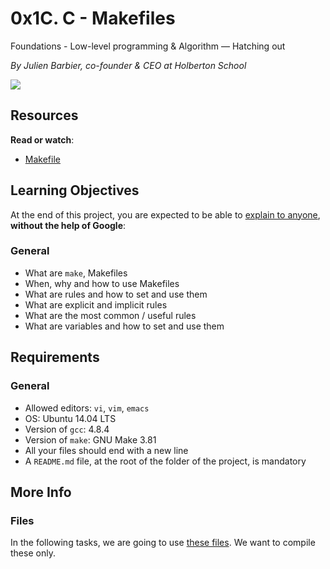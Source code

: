 
# 0x1C. C - Makefiles

Foundations - Low-level programming & Algorithm ― Hatching out

_By Julien Barbier, co-founder & CEO at Holberton School_

![](https://s3.amazonaws.com/intranet-projects-files/holbertonschool-low_level_programming/273/giphy-2.gif)

  

## Resources

**Read or watch**:

-   [Makefile](https://intranet.hbtn.io/rltoken/E3lCL-6xT3Qt_K38Tk4s_g "Makefile")

## Learning Objectives

At the end of this project, you are expected to be able to  [explain to anyone](https://intranet.hbtn.io/rltoken/Kk_tqvblBiaRDCcgnd7eQg "explain to anyone"),  **without the help of Google**:

### General

-   What are  `make`, Makefiles
-   When, why and how to use Makefiles
-   What are rules and how to set and use them
-   What are explicit and implicit rules
-   What are the most common / useful rules
-   What are variables and how to set and use them

## Requirements

### General

-   Allowed editors:  `vi`,  `vim`,  `emacs`
-   OS: Ubuntu 14.04 LTS
-   Version of  `gcc`: 4.8.4
-   Version of  `make`: GNU Make 3.81
-   All your files should end with a new line
-   A  `README.md`  file, at the root of the folder of the project, is mandatory

## More Info

### Files

In the following tasks, we are going to use  [these files](https://github.com/holbertonschool/0x1B.c "these files"). We want to compile these only.

